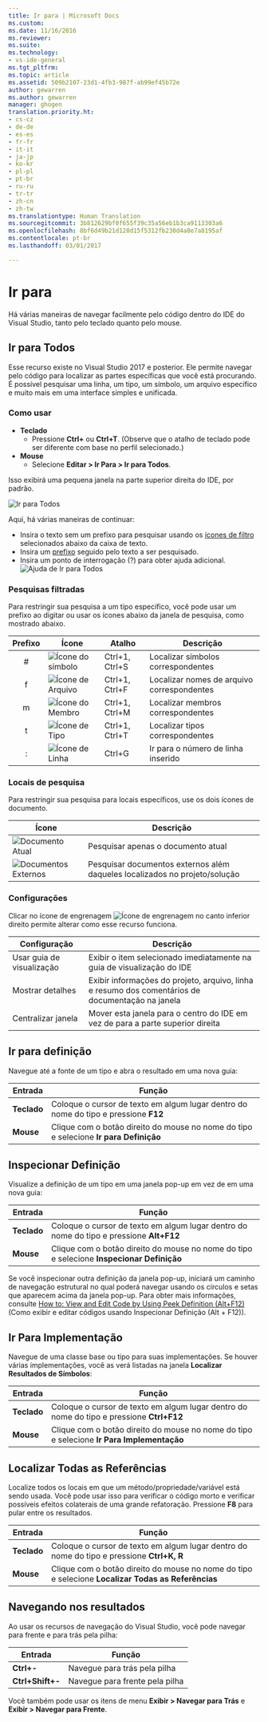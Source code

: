 ```yaml
---
title: Ir para | Microsoft Docs
ms.custom: 
ms.date: 11/16/2016
ms.reviewer: 
ms.suite: 
ms.technology:
- vs-ide-general
ms.tgt_pltfrm: 
ms.topic: article
ms.assetid: 509b2107-23d1-4fb3-987f-ab99ef45b72e
author: gewarren
ms.author: gewarren
manager: ghogen
translation.priority.ht:
- cs-cz
- de-de
- es-es
- fr-fr
- it-it
- ja-jp
- ko-kr
- pl-pl
- pt-br
- ru-ru
- tr-tr
- zh-cn
- zh-tw
ms.translationtype: Human Translation
ms.sourcegitcommit: 3b812629bf0f655f39c35a56eb1b3ca9113303a6
ms.openlocfilehash: 8bf6d49b21d128d15f5312fb230d4a8e7a8195af
ms.contentlocale: pt-br
ms.lasthandoff: 03/01/2017

---
```


# <a name="go-to"></a>Ir para
Há várias maneiras de navegar facilmente pelo código dentro do IDE do Visual Studio, tanto pelo teclado quanto pelo mouse.

<!-- VERSIONLESS -->
## <a name="go-to-all"></a>Ir para Todos
Esse recurso existe no Visual Studio 2017 e posterior.  Ele permite navegar pelo código para localizar as partes específicas que você está procurando.  É possível pesquisar uma linha, um tipo, um símbolo, um arquivo específico e muito mais em uma interface simples e unificada.

### <a name="how-to-use"></a>Como usar
* **Teclado**
  * Pressione **Ctrl+** ou **Ctrl+T**.  (Observe que o atalho de teclado pode ser diferente com base no perfil selecionado.)
* **Mouse**
  * Selecione **Editar > Ir Para > Ir para Todos**.

Isso exibirá uma pequena janela na parte superior direita do IDE, por padrão.

![Ir para Todos](media/gotoall.png)

Aqui, há várias maneiras de continuar:
* Insira o texto sem um prefixo para pesquisar usando os [ícones de filtro](#filtered-searches) selecionados abaixo da caixa de texto.
* Insira um [prefixo](#filtered-searches) seguido pelo texto a ser pesquisado.
* Insira um ponto de interrogação (?) para obter ajuda adicional.
  ![Ajuda de Ir para Todos](media/gotoall_help.png)

### <a name="filtered-searches"></a>Pesquisas filtradas
Para restringir sua pesquisa a um tipo específico, você pode usar um prefixo ao digitar ou usar os ícones abaixo da janela de pesquisa, como mostrado abaixo.

Prefixo | Ícone | Atalho | Descrição
:----: | ---- | -------- | ---
#      | ![Ícone do símbolo](media/gotoall_symbolicon.png) | Ctrl+1, Ctrl+S | Localizar símbolos correspondentes
f      | ![Ícone de Arquivo](media/gotoall_fileicon.png)     | Ctrl+1, Ctrl+F | Localizar nomes de arquivo correspondentes
m      | ![Ícone do Membro](media/gotoall_membericon.png) | Ctrl+1, Ctrl+M | Localizar membros correspondentes
t      | ![Ícone de Tipo](media/gotoall_typeicon.png)     | Ctrl+1, Ctrl+T | Localizar tipos correspondentes
:      | ![Ícone de Linha](media/gotoall_lineicon.png)     | Ctrl+G         | Ir para o número de linha inserido

### <a name="search-locations"></a>Locais de pesquisa
Para restringir sua pesquisa para locais específicos, use os dois ícones de documento.

Ícone | Descrição
---- | ---
![Documento Atual](media/gotoall_currentdocument.png) | Pesquisar apenas o documento atual
![Documentos Externos](media/gotoall_external.png) | Pesquisar documentos externos além daqueles localizados no projeto/solução

### <a name="settings"></a>Configurações
Clicar no ícone de engrenagem ![Ícone de engrenagem](media/gotoall_gear.png) no canto inferior direito permite alterar como esse recurso funciona.

Configuração | Descrição
------- | ---
Usar guia de visualização | Exibir o item selecionado imediatamente na guia de visualização do IDE
Mostrar detalhes    | Exibir informações do projeto, arquivo, linha e resumo dos comentários de documentação na janela
Centralizar janela   | Mover esta janela para o centro do IDE em vez de para a parte superior direita
<!-- END VERSIONLESS -->

## <a name="go-to-definition"></a>Ir para definição
Navegue até a fonte de um tipo e abra o resultado em uma nova guia:

Entrada        | Função 
------------ | ---
**Teclado** | Coloque o cursor de texto em algum lugar dentro do nome do tipo e pressione **F12**
**Mouse**    | Clique com o botão direito do mouse no nome do tipo e selecione **Ir para Definição**

## <a name="peek-definition"></a>Inspecionar Definição
Visualize a definição de um tipo em uma janela pop-up em vez de em uma nova guia:

Entrada        | Função 
------------ | ---
**Teclado** | Coloque o cursor de texto em algum lugar dentro do nome do tipo e pressione **Alt+F12**
**Mouse**    | Clique com o botão direito do mouse no nome do tipo e selecione **Inspecionar Definição**

Se você inspecionar outra definição da janela pop-up, iniciará um caminho de navegação estrutural no qual poderá navegar usando os círculos e setas que aparecem acima da janela pop-up.  Para obter mais informações, consulte [How to: View and Edit Code by Using Peek Definition (Alt+F12)](how-to-view-and-edit-code-by-using-peek-definition-alt-plus-f12.md) (Como exibir e editar códigos usando Inspecionar Definição (Alt + F12)).

## <a name="go-to-implementation"></a>Ir Para Implementação
Navegue de uma classe base ou tipo para suas implementações.  Se houver várias implementações, você as verá listadas na janela **Localizar Resultados de Símbolos**:

Entrada        | Função 
------------ | ---
**Teclado** | Coloque o cursor de texto em algum lugar dentro do nome do tipo e pressione **Ctrl+F12**
**Mouse**    | Clique com o botão direito do mouse no nome do tipo e selecione **Ir Para Implementação**

## <a name="find-all-references"></a>Localizar Todas as Referências
Localize todos os locais em que um método/propriedade/variável está sendo usada.  Você pode usar isso para verificar o código morto e verificar possíveis efeitos colaterais de uma grande refatoração.  Pressione **F8** para pular entre os resultados.

Entrada        | Função 
------------ | ---
**Teclado** | Coloque o cursor de texto em algum lugar dentro do nome do tipo e pressione **Ctrl+K, R**
**Mouse**    | Clique com o botão direito do mouse no nome do tipo e selecione **Localizar Todas as Referências**

## <a name="navigating-results"></a>Navegando nos resultados
Ao usar os recursos de navegação do Visual Studio, você pode navegar para frente e para trás pela pilha:

Entrada        | Função 
------------ | ---
**Ctrl+-**          | Navegue para trás pela pilha
**Ctrl+Shift+-**    | Navegue para frente pela pilha

Você também pode usar os itens de menu **Exibir > Navegar para Trás** e **Exibir > Navegar para Frente**.

